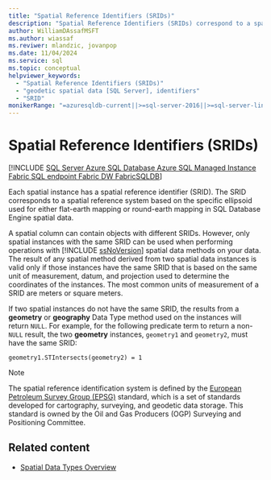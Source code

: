 ```yaml
---
title: "Spatial Reference Identifiers (SRIDs)"
description: "Spatial Reference Identifiers (SRIDs) correspond to a spatial reference system based on the specific ellipsoid used for either flat-earth mapping or round-earth mapping in SQL Database Engine spatial data."
author: WilliamDAssafMSFT
ms.author: wiassaf
ms.reviwer: mlandzic, jovanpop
ms.date: 11/04/2024
ms.service: sql
ms.topic: conceptual
helpviewer_keywords:
  - "Spatial Reference Identifiers (SRIDs)"
  - "geodetic spatial data [SQL Server], identifiers"
  - "SRID"
monikerRange: "=azuresqldb-current||>=sql-server-2016||>=sql-server-linux-2017||=azuresqldb-mi-current||=fabric"
---
```

# Spatial Reference Identifiers (SRIDs)

[!INCLUDE [SQL Server Azure SQL Database Azure SQL Managed Instance Fabric SQL endpoint Fabric DW FabricSQLDB](../../includes/applies-to-version/sql-asdb-asdbmi-fabricse-fabricdw-fabricsqldb.md)]  

  Each spatial instance has a spatial reference identifier (SRID). The SRID corresponds to a spatial reference system based on the specific ellipsoid used for either flat-earth mapping or round-earth mapping in SQL Database Engine spatial data.
  
 A spatial column can contain objects with different SRIDs. However, only spatial instances with the same SRID can be used when performing operations with [!INCLUDE [ssNoVersion](../../includes/ssnoversion-md.md)] spatial data methods on your data. The result of any spatial method derived from two spatial data instances is valid only if those instances have the same SRID that is based on the same unit of measurement, datum, and projection used to determine the coordinates of the instances. The most common units of measurement of a SRID are meters or square meters.  
  
 If two spatial instances do not have the same SRID, the results from a **geometry** or **geography** Data Type method used on the instances will return `NULL`. For example, for the following predicate term to return a non-`NULL` result, the two **geometry** instances, `geometry1` and `geometry2`, must have the same SRID:  
  
 `geometry1.STIntersects(geometry2) = 1`  
  
> [!NOTE]  
>  The spatial reference identification system is defined by the [European Petroleum Survey Group (EPSG)](https://epsg.org/home.html) standard, which is a set of standards developed for cartography, surveying, and geodetic data storage. This standard is owned by the Oil and Gas Producers (OGP) Surveying and Positioning Committee.  
  
## Related content

- [Spatial Data Types Overview](spatial-data-types-overview.md)
